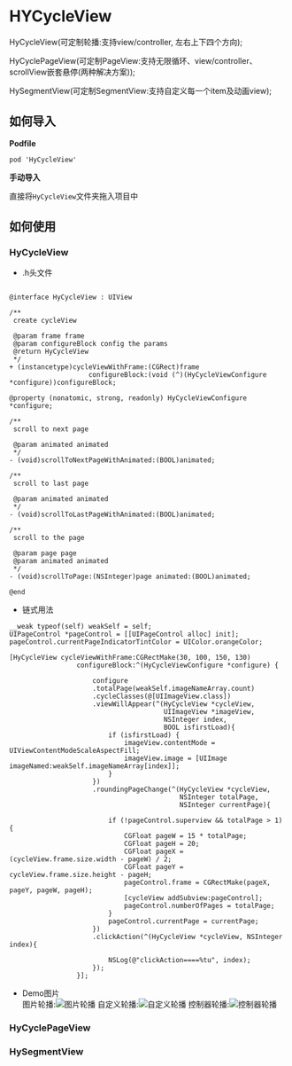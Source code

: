 # HYCycleView

 HyCycleView(可定制轮播:支持view/controller, 左右上下四个方向);  <br>  

 HyCyclePageView(可定制PageView:支持无限循环、view/controller、scrollView嵌套悬停(两种解决方案)); <br>  

 HySegmentView(可定制SegmentView:支持自定义每一个item及动画view);


## 如何导入

__Podfile__

```
pod 'HyCycleView'
```

__手动导入__

直接将`HyCycleView`文件夹拖入项目中

## 如何使用

### HyCycleView

* .h头文件

```objc

@interface HyCycleView : UIView

/**
 create cycleView

 @param frame frame
 @param configureBlock config the params
 @return HyCycleView
 */
+ (instancetype)cycleViewWithFrame:(CGRect)frame
                    configureBlock:(void (^)(HyCycleViewConfigure *configure))configureBlock;

@property (nonatomic, strong, readonly) HyCycleViewConfigure *configure;

/**
 scroll to next page

 @param animated animated
 */
- (void)scrollToNextPageWithAnimated:(BOOL)animated;

/**
 scroll to last page
 
 @param animated animated
 */
- (void)scrollToLastPageWithAnimated:(BOOL)animated;

/**
 scroll to the page

 @param page page
 @param animated animated
 */
- (void)scrollToPage:(NSInteger)page animated:(BOOL)animated;

@end
```


* 链式用法

```objc
__weak typeof(self) weakSelf = self;
UIPageControl *pageControl = [[UIPageControl alloc] init];
pageControl.currentPageIndicatorTintColor = UIColor.orangeColor;

[HyCycleView cycleViewWithFrame:CGRectMake(30, 100, 150, 130)
                 configureBlock:^(HyCycleViewConfigure *configure) {

                     configure
                     .totalPage(weakSelf.imageNameArray.count)
                     .cycleClasses(@[UIImageView.class])
                     .viewWillAppear(^(HyCycleView *cycleView,
                                       UIImageView *imageView,
                                       NSInteger index,
                                       BOOL isfirstLoad){
                         if (isfirstLoad) {
                             imageView.contentMode = UIViewContentModeScaleAspectFill;
                             imageView.image = [UIImage imageNamed:weakSelf.imageNameArray[index]];
                         }
                     })
                     .roundingPageChange(^(HyCycleView *cycleView,
                                           NSInteger totalPage,
                                           NSInteger currentPage){

                         if (!pageControl.superview && totalPage > 1) {
                             CGFloat pageW = 15 * totalPage;
                             CGFloat pageH = 20;
                             CGFloat pageX = (cycleView.frame.size.width - pageW) / 2;
                             CGFloat pageY = cycleView.frame.size.height - pageH;
                             pageControl.frame = CGRectMake(pageX, pageY, pageW, pageH);
                             [cycleView addSubview:pageControl];
                             pageControl.numberOfPages = totalPage;
                         }
                         pageControl.currentPage = currentPage;
                     })
                     .clickAction(^(HyCycleView *cycleView, NSInteger index){

                         NSLog(@"clickAction====%tu", index);
                     });
                 }];
```

* Demo图片 <br>
图片轮播:![图片轮播](https://github.com/hydreamit/HyCycleView/blob/master/Pictures/HyCycleView_One.gif)
自定义轮播:![自定义轮播](https://github.com/hydreamit/HyCycleView/blob/master/Pictures/HyCycleView_Two.gif)
控制器轮播:![控制器轮播](https://github.com/hydreamit/HyCycleView/blob/master/Pictures/HyCycleView_Three.gif)


### HyCyclePageView



### HySegmentView
